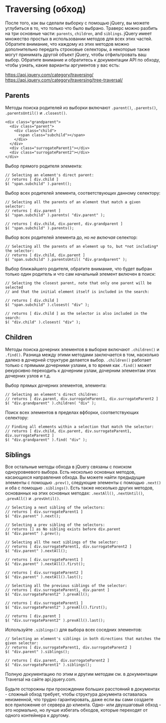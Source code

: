 # Traversing (обход)
После того, как вы сделали выборку с помощью jQuery, вы можете углубиться в то, что только что было выбрано. Траверс можно разбить на три основные части: `parents`, `children`, and `siblings`. jQuery имеет множество простых в использовании методов для всех этих частей. Обратите внимание, что каждому из этих методов можно дополнительно передать строковые селекторы, а некоторые также могут принимать другой объект jQuery, чтобы отфильтровать ваш выбор. Обратите внимание и обратитесь к документации API по обходу, чтобы узнать, какие варианты аргументов у вас есть: 

https://api.jquery.com/category/traversing/  
https://api.jquery.com/category/traversing/tree-traversal/

## Parents
Методы поиска родителей из выборки включают `.parent()`, `.parents()`, `.parentsUntil()` и `.closest()`.

    <div class="grandparent">
      <div class="parent">
        <div class="child">
          <span class="subchild"></span>
        </div>
      </div>
      <div class="surrogateParent1"></div>
      <div class="surrogateParent2"></div>
    </div>

Выбор прямого родителя элемента:

    // Selecting an element's direct parent:
    // returns [ div.child ]
    $( "span.subchild" ).parent();

Выбор всех родителей элемента, соответствующих данному селектору:

    // Selecting all the parents of an element that match a given selector:
    // returns [ div.parent ]
    $( "span.subchild" ).parents( "div.parent" );

    // returns [ div.child, div.parent, div.grandparent ]
    $( "span.subchild" ).parents();

Выбор всех родителей элемента до, но *не включая* селектор:

    // Selecting all the parents of an element up to, but *not including* the selector:
    // returns [ div.child, div.parent ]
    $( "span.subchild" ).parentsUntil( "div.grandparent" );

Выбор ближайшего родителя, обратите внимание, что будет выбран только один родитель и что сам начальный элемент включен в поиск:

    // Selecting the closest parent, note that only one parent will be selected
    // and that the initial element itself is included in the search:

    // returns [ div.child ]
    $( "span.subchild" ).closest( "div" );

    // returns [ div.child ] as the selector is also included in the search:
    $( "div.child" ).closest( "div" );

## Children
Методы поиска дочерних элементов в выборке включают `.children()` и `.find()`. Разница между этими методами заключается в том, насколько далеко в дочерней структуре делается выбор. `.children()` работает только с прямыми дочерними узлами, в то время как `.find()` может рекурсивно переходить к дочерним узлам, дочерним элементам этих дочерних узлов и т.д.

Выбор прямых дочерних элементов, элемента:

    // Selecting an element's direct children:
    // returns [ div.parent, div.surrogateParent1, div.surrogateParent2 ]
    $( "div.grandparent" ).children( "div" );

Поиск всех элементов в пределах вфборки, соответствующих селектору:

    // Finding all elements within a selection that match the selector:
    // returns [ div.child, div.parent, div.surrogateParent1, div.surrogateParent2 ]
    $( "div.grandparent" ).find( "div" );

## Siblings
Все остальные методы обхода в jQuery связаны с поиском одноуровневого выбора. Есть несколько основных методов, касающихся направления обхода. Вы можете найти предыдущие элементы с помощью `.prev()`, следующие элементы с помощью `.next()` и оба с помощью `.siblings()`. Есть также несколько других методов, основанных на этих основных методах: `.nextAll()`, `.nextUntil()`, `.prevAll()` и `.prevUntil()`.

    // Selecting a next sibling of the selectors:
    // returns [ div.surrogateParent1 ]
    $( "div.parent" ).next();

    // Selecting a prev sibling of the selectors:
    // returns [] as No sibling exists before div.parent
    $( "div.parent" ).prev();
    
    // Selecting all the next siblings of the selector:
    // returns [ div.surrogateParent1, div.surrogateParent2 ]
    $( "div.parent" ).nextAll();

    // returns [ div.surrogateParent1 ]
    $( "div.parent" ).nextAll().first();

    // returns [ div.surrogateParent2 ]
    $( "div.parent" ).nextAll().last();

    // Selecting all the previous siblings of the selector:
    // returns [ div.surrogateParent1, div.parent ]
    $( "div.surrogateParent2" ).prevAll();

    // returns [ div.surrogateParent1 ]
    $( "div.surrogateParent2" ).prevAll().first();

    // returns [ div.parent ]
    $( "div.surrogateParent2" ).prevAll().last();

Используйте `.siblings()` для выбора всех соседних элементов:

    // Selecting an element's siblings in both directions that matches the given selector:
    // returns [ div.surrogateParent1, div.surrogateParent2 ]
    $( "div.parent" ).siblings();
    
    // returns [ div.parent, div.surrogateParent2 ]
    $( "div.surrogateParent1" ).siblings();

Полную документацию по этим и другим методам см. в документации Traversal на сайте api.jquery.com.

Будьте осторожны при прохождении больших расстояний в документах - сложный обход требует, чтобы структура документа оставалась неизменной, что трудно гарантировать, даже если вы сами создаете все приложение от сервера до клиента. Одно- или двухшаговый обход - это нормально, но лучше избегать обходов, которые переходят от одного контейнера к другому.
